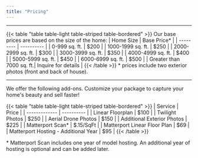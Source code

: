 ```yaml
---
title: "Pricing"
---
```


---
{{< table "table table-light table-striped table-bordered" >}}
Our base prices are based on the size of the home:
| Home Size                | Base Price\* |
| ---------                | ---------- |
| 0-999 sq. ft.	           | $200 |
| 1000-1999 sq. ft.	       | $250 |
| 2000-2999 sq. ft.	       | $300 |
| 3000-3999 sq. ft.	       | $350 |
| 4000-4999 sq. ft.	       | $400 |
| 5000-5999 sq. ft.	       | $450 |
| 6000-6999 sq. ft.	       | $500 |
| Greater than 7000 sq. ft.| Inquire for details |
{{< /table >}}
\* prices include two exterior photos (front and back of house).

---

We offer the following add-ons. Customize your package to capture your home's beauty and sell faster!

{{< table "table table-light table-striped table-bordered" >}}
| Service         | Price         |
| -------------   | ----------    |
| Linear Floorplan | $100         |
| Twilight Photos  | $250         |
| Aerial Drone Photos | $150 |
| Additional Exterior Photos | $225 |
| Matterport Scan\* | $.15/SqFt      |
| Matterport Linear Floor Plan | $69 |
| Matterport Hosting - Additional Year | $95 |
{{< /table >}}

\* Matterport Scan includes one year of model hosting. An additional year of hosting is optional and can be added later.




